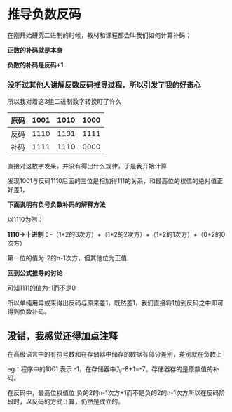 # 推导负数反码

在刚开始研究二进制的时候，教材和课程都会叫我们如何计算补码：

**正数的补码就是本身**

**负数的补码是反码+1**

### 没听过其他人讲解反数反码推导过程，所以引发了我的好奇心

所以我对着这3组二进制数字转换盯了许久

| 原码 | 1001 | 1010 | 1000 |
| ---- | ---- | ---- | ---- |
| 反码 | 1110 | 1101 | 1111 |
| 补码 | 1111 | 1110 | 0000 |

直接对这数字发呆，并没有得出什么规律，于是我开始计算

发现1001与反码1110后面的三位是相加得111的关系，和最高位的权值的绝对值正好差1，

**下面说明有负号负数补码的解释方法**

以1110为例：

**1110->十进制：**-（1\*2的3次方）+（1\*2的2次方）+（1*2的1次方）+（0\*2的0次方）

第一位的值为-2的n-1次方，但其他位为正值

**回到公式推导的讨论**

可知1111的值为-1而不是0

所以单纯用异或来得出反码与原来差1，既然差1，我们直接将1加到反码之中即可得到负数补码。

## 没错，我感觉还得加点注释

在高级语言中的有符号数和在存储器中储存的数据有部分差别，差别就在负数上

eg：程序中的1001 表示 -1，在存储器中为-8+1=-7。存储器存的是原数值的补码。

在反码中，最高位权值位 负的2的n-1次方+1而不是负的2的n-1次方所以在反码阶段时，以反码的方式计算，仍然是成立的。

